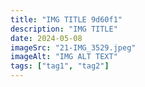 ```yaml
---
title: "IMG TITLE 9d60f1"
description: "IMG TITLE"
date: 2024-05-08
imageSrc: "21-IMG_3529.jpeg"
imageAlt: "IMG ALT TEXT"
tags: ["tag1", "tag2"]
---
```

